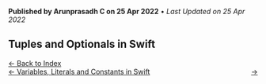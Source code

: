 **Published by Arunprasadh C on 25 Apr 2022** • *Last Updated on 25 Apr 2022*

## Tuples and Optionals in Swift

<a href="https://techinessoverloaded.github.io/iOSAppDevBasics/index.html">&larr; Back to Index</a>
<br>
<span style="float: left">
<a href="https://techinessoverloaded.github.io/iOSAppDevBasics/varconst.html">&larr; Variables, Literals and Constants in Swift</a>
</span>
<span style="float: right">
<a href="https://techinessoverloaded.github.io/iOSAppDevBasics/.html"> &rarr;</a>
</span>
